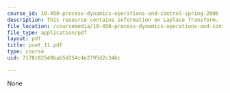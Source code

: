 ```yaml
---
course_id: 10-450-process-dynamics-operations-and-control-spring-2006
description: This resource contains information on Laplace Transform.
file_location: /coursemedia/10-450-process-dynamics-operations-and-control-spring-2006/7178c82549bab5d254c4e2795d2c34bc_pset_11.pdf
file_type: application/pdf
layout: pdf
title: pset_11.pdf
type: course
uid: 7178c82549bab5d254c4e2795d2c34bc

---
```

None